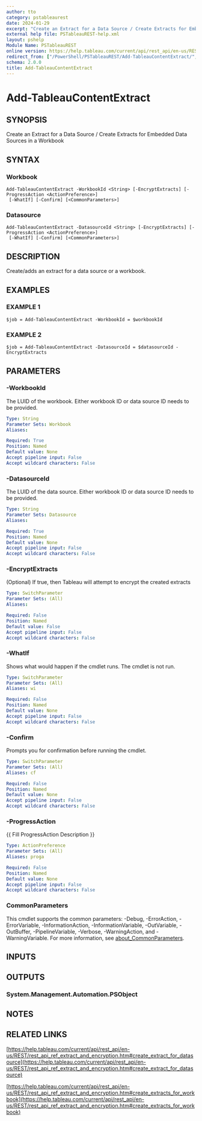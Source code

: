 ```yaml
---
author: tto
category: pstableaurest
date: 2024-01-29
excerpt: "Create an Extract for a Data Source / Create Extracts for Embedded Data Sources in a Workbook"
external help file: PSTableauREST-help.xml
layout: pshelp
Module Name: PSTableauREST
online version: https://help.tableau.com/current/api/rest_api/en-us/REST/rest_api_ref_extract_and_encryption.htm#create_extract_for_datasource
redirect_from: ["/PowerShell/PSTableauREST/Add-TableauContentExtract/", "/PowerShell/PSTableauREST/add-tableaucontentextract/", "/PowerShell/add-tableaucontentextract/"]
schema: 2.0.0
title: Add-TableauContentExtract
---
```


# Add-TableauContentExtract

## SYNOPSIS
Create an Extract for a Data Source / Create Extracts for Embedded Data Sources in a Workbook

## SYNTAX

### Workbook
```
Add-TableauContentExtract -WorkbookId <String> [-EncryptExtracts] [-ProgressAction <ActionPreference>]
 [-WhatIf] [-Confirm] [<CommonParameters>]
```

### Datasource
```
Add-TableauContentExtract -DatasourceId <String> [-EncryptExtracts] [-ProgressAction <ActionPreference>]
 [-WhatIf] [-Confirm] [<CommonParameters>]
```

## DESCRIPTION
Create/adds an extract for a data source or a workbook.

## EXAMPLES

### EXAMPLE 1
```
$job = Add-TableauContentExtract -WorkbookId = $workbookId
```

### EXAMPLE 2
```
$job = Add-TableauContentExtract -DatasourceId = $datasourceId -EncryptExtracts
```

## PARAMETERS

### -WorkbookId
The LUID of the workbook.
Either workbook ID or data source ID needs to be provided.

```yaml
Type: String
Parameter Sets: Workbook
Aliases:

Required: True
Position: Named
Default value: None
Accept pipeline input: False
Accept wildcard characters: False
```

### -DatasourceId
The LUID of the data source.
Either workbook ID or data source ID needs to be provided.

```yaml
Type: String
Parameter Sets: Datasource
Aliases:

Required: True
Position: Named
Default value: None
Accept pipeline input: False
Accept wildcard characters: False
```

### -EncryptExtracts
(Optional) If true, then Tableau will attempt to encrypt the created extracts

```yaml
Type: SwitchParameter
Parameter Sets: (All)
Aliases:

Required: False
Position: Named
Default value: False
Accept pipeline input: False
Accept wildcard characters: False
```

### -WhatIf
Shows what would happen if the cmdlet runs.
The cmdlet is not run.

```yaml
Type: SwitchParameter
Parameter Sets: (All)
Aliases: wi

Required: False
Position: Named
Default value: None
Accept pipeline input: False
Accept wildcard characters: False
```

### -Confirm
Prompts you for confirmation before running the cmdlet.

```yaml
Type: SwitchParameter
Parameter Sets: (All)
Aliases: cf

Required: False
Position: Named
Default value: None
Accept pipeline input: False
Accept wildcard characters: False
```

### -ProgressAction
{{ Fill ProgressAction Description }}

```yaml
Type: ActionPreference
Parameter Sets: (All)
Aliases: proga

Required: False
Position: Named
Default value: None
Accept pipeline input: False
Accept wildcard characters: False
```

### CommonParameters
This cmdlet supports the common parameters: -Debug, -ErrorAction, -ErrorVariable, -InformationAction, -InformationVariable, -OutVariable, -OutBuffer, -PipelineVariable, -Verbose, -WarningAction, and -WarningVariable. For more information, see [about_CommonParameters](http://go.microsoft.com/fwlink/?LinkID=113216).

## INPUTS

## OUTPUTS

### System.Management.Automation.PSObject
## NOTES

## RELATED LINKS

[https://help.tableau.com/current/api/rest_api/en-us/REST/rest_api_ref_extract_and_encryption.htm#create_extract_for_datasource](https://help.tableau.com/current/api/rest_api/en-us/REST/rest_api_ref_extract_and_encryption.htm#create_extract_for_datasource)

[https://help.tableau.com/current/api/rest_api/en-us/REST/rest_api_ref_extract_and_encryption.htm#create_extracts_for_workbook](https://help.tableau.com/current/api/rest_api/en-us/REST/rest_api_ref_extract_and_encryption.htm#create_extracts_for_workbook)

